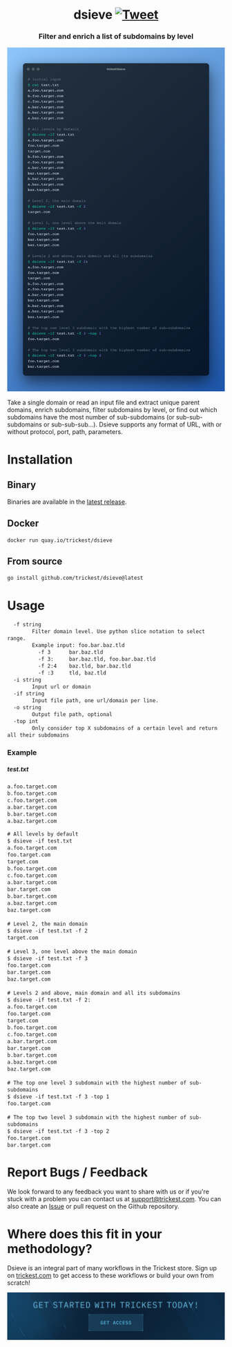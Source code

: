 <h1 align="center">dsieve <a href="https://twitter.com/intent/tweet?text=dsieve%20-%20Filter%20and%20enrich%20a%20list%20of%20subdomains%20by%20level%20https%3A%2F%2Fgithub.com%2Ftrickest%2Fdsieve&hashtags=bugbounty,bugbountytips,infosec"><img src="https://img.shields.io/badge/Tweet--lightgrey?logo=twitter&style=social" alt="Tweet" height="20"/></a></h1>
<h3 align="center">Filter and enrich a list of subdomains by level</h3>

![dsieve](dsieve.png "dsieve")

Take a single domain or read an input file and extract unique parent domains, enrich subdomains, filter subdomains by level, or find out which subdomains have the most number of sub-subdomains (or sub-sub-subdomains or sub-sub-sub...). Dsieve supports any format of URL, with or without protocol, port, path, parameters.

# Installation
## Binary
Binaries are available in the [latest release](https://github.com/trickest/dsieve/releases/latest).

## Docker
```
docker run quay.io/trickest/dsieve
```

## From source
```
go install github.com/trickest/dsieve@latest
```

# Usage
```
  -f string
    	Filter domain level. Use python slice notation to select range.
    	Example input: foo.bar.baz.tld
    	  -f 3      bar.baz.tld
    	  -f 3:     bar.baz.tld, foo.bar.baz.tld
    	  -f 2:4    baz.tld, bar.baz.tld
    	  -f :3     tld, baz.tld
  -i string
    	Input url or domain
  -if string
    	Input file path, one url/domain per line.
  -o string
    	Output file path, optional
  -top int
    	Only consider top X subdomains of a certain level and return all their subdomains
```

### Example
##### test.txt
```
a.foo.target.com
b.foo.target.com
c.foo.target.com
a.bar.target.com
b.bar.target.com
a.baz.target.com
```

```shell script
# All levels by default
$ dsieve -if test.txt
a.foo.target.com
foo.target.com
target.com
b.foo.target.com
c.foo.target.com
a.bar.target.com
bar.target.com
b.bar.target.com
a.baz.target.com
baz.target.com

# Level 2, the main domain
$ dsieve -if test.txt -f 2
target.com

# Level 3, one level above the main domain
$ dsieve -if test.txt -f 3
foo.target.com
bar.target.com
baz.target.com

# Levels 2 and above, main domain and all its subdomains
$ dsieve -if test.txt -f 2:
a.foo.target.com
foo.target.com
target.com
b.foo.target.com
c.foo.target.com
a.bar.target.com
bar.target.com
b.bar.target.com
a.baz.target.com
baz.target.com

# The top one level 3 subdomain with the highest number of sub-subdomains
$ dsieve -if test.txt -f 3 -top 1
foo.target.com

# The top two level 3 subdomain with the highest number of sub-subdomains
$ dsieve -if test.txt -f 3 -top 2
foo.target.com
bar.target.com
```

# Report Bugs / Feedback
We look forward to any feedback you want to share with us or if you're stuck with a problem you can contact us at [support@trickest.com](mailto:support@trickest.com). You can also create an [Issue](https://github.com/trickest/dsieve/issues/new) or pull request on the Github repository.

# Where does this fit in your methodology?
Dsieve is an integral part of many workflows in the Trickest store. Sign up on [trickest.com](https://trickest.com) to get access to these workflows or build your own from scratch!

[<img src="./banner.png" />](https://trickest-access.paperform.co/)
